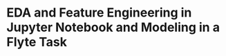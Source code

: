 # EDA and Feature Engineering in Jupyter Notebook and Modeling in a Flyte Task

```{rli} https://raw.githubusercontent.com/flyteorg/flytesnacks/master/examples/exploratory_data_analysis/exploratory_data_analysis/notebook_and_task.py
```